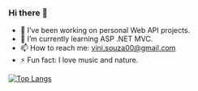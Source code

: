 ### Hi there 👋 

<!--
<pre>
{  
   Recruiter you = "https://www.linkedin.com/in/";  
   Company yourCompany = _unitOfWork.CompanyRepository.FirstOrDefault(x => x.Recruiter == you);  
   JrDeveloper me = "https://www.linkedin.com/in/vinicius-nascimento-3682417b/";  

   if (!(yourCompany.JrDevelopers.Any(x => x == me))  
       yourCompany.JrDevolopers.Add(me);  
}
</pre>
-->

- 🔭 I’ve been working on personal Web API projects. 
- 🌱 I’m currently learning ASP .NET MVC.
- 📫 How to reach me: vini.souza00@gmail.com
- ⚡ Fun fact: I love music and nature.

[![Top Langs](https://github-readme-stats.vercel.app/api/top-langs/?username=viniciusnasc&layout=compact)](https://github.com/anuraghazra/github-readme-stats)


<!--
**viniciusnasc/viniciusnasc** is a ✨ _special_ ✨ repository because its `README.md` (this file) appears on your GitHub profile.

Here are some ideas to get you started:

- 🔭 I’m currently working on ...
- 🌱 I’m currently learning ...
- 👯 I’m looking to collaborate on ...
- 🤔 I’m looking for help with ...
- 💬 Ask me about ...
- 📫 How to reach me: ...
- 😄 Pronouns: ...
- ⚡ Fun fact: ...
-->

